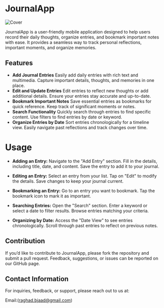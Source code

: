 # JournalApp

![Cover](https://github.com/user-attachments/assets/725aafd2-fc94-4c96-a50f-286a635cb095)

JournalApp is a user-friendly mobile application designed to help users record their daily thoughts, organize entries, and bookmark important notes with ease. It provides a seamless way to track personal reflections, important moments, and organize memories.



## Features

- **Add Journal Entries**
Easily add daily entries with rich text and multimedia.
Capture important details, thoughts, and memories in one place.
- **Edit and Update Entries**
Edit entries to reflect new thoughts or add additional details.
Ensure your entries stay accurate and up-to-date.
- **Bookmark Important Notes**
Save essential entries as bookmarks for quick reference.
Keep track of significant moments or notes.
- **Search Functionality**
Quickly search through entries to find specific content.
Use filters to find entries by date or keyword.
- **Organize Entries by Date**
Sort entries chronologically for a timeline view.
Easily navigate past reflections and track changes over time.

# Usage

- **Adding an Entry:**
Navigate to the "Add Entry" section.
Fill in the details, including title, date, and content.
Save the entry to add it to your journal.

- **Editing an Entry:**
Select an entry from your list.
Tap on "Edit" to modify the details.
Save changes to keep your journal current.

- **Bookmarking an Entry:**
Go to an entry you want to bookmark.
Tap the bookmark icon to mark it as important.

- **Searching Entries:**
Open the "Search" section.
Enter a keyword or select a date to filter results.
Browse entries matching your criteria.

- **Organizing by Date:**
Access the "Date View" to see entries chronologically.
Scroll through past entries to reflect on previous notes.

## Contribution
If you’d like to contribute to JournalApp, please fork the repository and submit a pull request. Feedback, suggestions, or issues can be reported on our GitHub page.


## Contact Information

For inquiries, feedback, or support, please reach out to us at:

Email:(raghad.bjaad@gmail.com)

